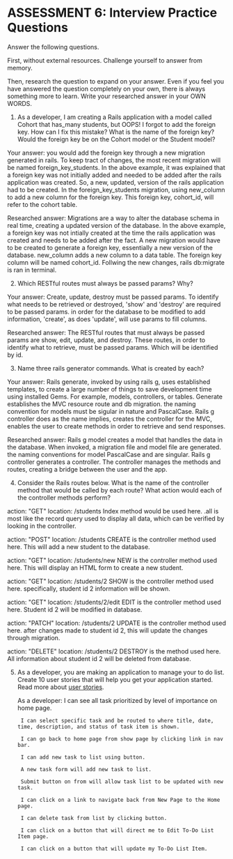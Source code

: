 # ASSESSMENT 6: Interview Practice Questions

Answer the following questions.

First, without external resources. Challenge yourself to answer from memory.

Then, research the question to expand on your answer. Even if you feel you have answered the question completely on your own, there is always something more to learn. Write your researched answer in your OWN WORDS.

1. As a developer, I am creating a Rails application with a model called Cohort that has_many students, but OOPS! I forgot to add the foreign key. How can I fix this mistake? What is the name of the foreign key? Would the foreign key be on the Cohort model or the Student model?

Your answer: you would add the foreign key through a new migration generated in rails. To keep tract of changes, the most recent migration will be named foreign_key_students. In the above example, it was explained that a foreign key was not initially added and needed to be added after the rails application was created. So, a new, updated, version of the rails application had to be created.  In the foreign_key_students migration, using new_column to add a new column for the foreign key. This foreign key, cohort_id, will refer to the cohort table.

Researched answer: Migrations are a way to alter the database schema in real time, creating a updated version of the database.  In the above example, a foreign key was not intially created at the time the rails application was created and needs to be added after the fact. A new migration would have to be created to generate a foreign key, essentially a new version of the database. new_column adds a new column to a data table. The foreign key column will be named cohort_id. Follwing the new changes, rails db:migrate is ran in terminal.

2. Which RESTful routes must always be passed params? Why?

Your answer: Create, update, destroy must be passed params. To identify what needs to be retrieved or destroyed, 'show' and 'destroy' are required to be passed params. in order for the database to be modified to add information, 'create', as does 'update', will use params to fill columns. 

Researched answer: The RESTful routes that must always be passed params are show, edit, update, and destroy. These routes, in order to identify what to retrieve, must be passed params. Which will be identified by id.

3. Name three rails generator commands. What is created by each?

Your answer: Rails generate, invoked by using rails g, uses established templates, to create a large number of things to save development time using installed Gems. For example, models, controllers, or tables. Generate establishes the MVC resource route and db migration. the naming convention for models must be sigular in nature and PascalCase. Rails g controller does as the name implies, creates the controller for the MVC, enables the user to create methods in order to retrieve and send responses. 

Researched answer: Rails g model creates a model that handles the data in the database. When invoked, a migration file and model file are generated. the naming conventions for model PascalCase and are singular. Rails g controller generates a controller. The controller manages the methods and routes, creating a bridge between the user and the app. 

4. Consider the Rails routes below. What is the name of the controller method that would be called by each route? What action would each of the controller methods perform?

action: "GET" location: /students
    Index method would be used here. .all is most like the record query used to display all data, which can be verified by looking in the controller.

action: "POST" location: /students
    CREATE is the controller method used here. This will add a new student to the database.

action: "GET" location: /students/new
    NEW is the controller method used here. This will display an HTML form to create a new student. 

action: "GET" location: /students/2
    SHOW is the controller method used here. specifically, student id 2 information will be shown.

action: "GET" location: /students/2/edit
    EDIT is the controller method used here. Student id 2 will be modified in database.

action: "PATCH" location: /students/2
    UPDATE is the controller method used here. after changes made to student id 2, this will update the changes through migration.

action: "DELETE" location: /students/2
    DESTROY is the method used here. All information about student id 2 will be deleted from database.



5. As a developer, you are making an application to manage your to do list. Create 10 user stories that will help you get your application started. Read more about [user stories](https://www.atlassian.com/agile/project-management/user-stories).

    As a developer: 
        I can see all task prioritized by level of importance  on home page.
        
        I can select specific task and be routed to where title, date, time, description, and status of task item is shown.
        
        I can go back to home page from show page by clicking link in nav bar.
        
        I can add new task to list using button.
        
        A new task form will add new task to list.
        
        Submit button on from will allow task list to be updated with new task.
        
        I can click on a link to navigate back from New Page to the Home page.
    
        I can delete task from list by clicking button.
    
        I can click on a button that will direct me to Edit To-Do List Item page.
        
        I can click on a button that will update my To-Do List Item.